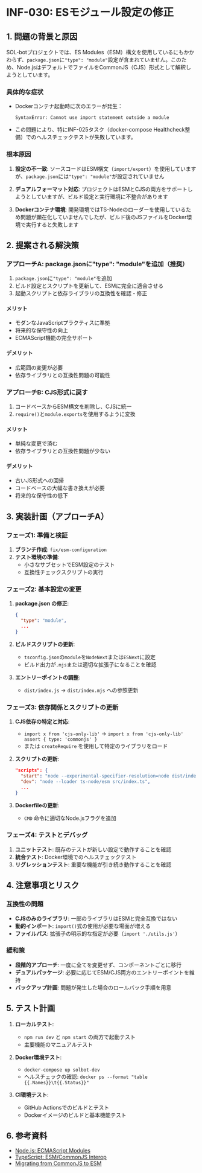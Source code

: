 # INF-030: ESモジュール設定の修正

## 1. 問題の背景と原因

SOL-botプロジェクトでは、ES Modules（ESM）構文を使用しているにもかかわらず、`package.json`に`"type": "module"`設定が含まれていません。このため、Node.jsはデフォルトでファイルをCommonJS（CJS）形式として解釈しようとしています。

### 具体的な症状

- Dockerコンテナ起動時に次のエラーが発生：
  ```
  SyntaxError: Cannot use import statement outside a module
  ```

- この問題により、特にINF-025タスク（docker-compose Healthcheck整備）でのヘルスチェックテストが失敗しています。

### 根本原因

1. **設定の不一致**: ソースコードはESM構文（`import/export`）を使用していますが、`package.json`には`"type": "module"`が設定されていません

2. **デュアルフォーマット対応**: プロジェクトはESMとCJSの両方をサポートしようとしていますが、ビルド設定と実行環境に不整合があります

3. **Dockerコンテナ環境**: 開発環境ではTS-Nodeのローダーを使用しているため問題が顕在化していませんでしたが、ビルド後のJSファイルをDocker環境で実行すると失敗します

## 2. 提案される解決策

### アプローチA: package.jsonに"type": "module"を追加（推奨）

1. `package.json`に`"type": "module"`を追加
2. ビルド設定とスクリプトを更新して、ESMに完全に適合させる
3. 起動スクリプトと依存ライブラリの互換性を確認・修正

#### メリット
- モダンなJavaScriptプラクティスに準拠
- 将来的な保守性の向上
- ECMAScript機能の完全サポート

#### デメリット
- 広範囲の変更が必要
- 依存ライブラリとの互換性問題の可能性

### アプローチB: CJS形式に戻す

1. コードベースからESM構文を削除し、CJSに統一
2. `require()`と`module.exports`を使用するように変換

#### メリット
- 単純な変更で済む
- 依存ライブラリとの互換性問題が少ない

#### デメリット
- 古いJS形式への回帰
- コードベースの大幅な書き換えが必要
- 将来的な保守性の低下

## 3. 実装計画（アプローチA）

### フェーズ1: 準備と検証

1. **ブランチ作成**: `fix/esm-configuration`
2. **テスト環境の準備**: 
   - 小さなサブセットでESM設定のテスト
   - 互換性チェックスクリプトの実行

### フェーズ2: 基本設定の変更

1. **package.json の修正**:
   ```json
   {
     "type": "module",
     ...
   }
   ```

2. **ビルドスクリプトの更新**:
   - `tsconfig.json`の`module`を`NodeNext`または`ESNext`に設定
   - ビルド出力が`.mjs`または適切な拡張子になることを確認

3. **エントリーポイントの調整**:
   - `dist/index.js` → `dist/index.mjs` への参照更新

### フェーズ3: 依存関係とスクリプトの更新

1. **CJS依存の特定と対応**:
   - `import x from 'cjs-only-lib'` → `import x from 'cjs-only-lib' assert { type: 'commonjs' }`
   - または `createRequire` を使用して特定のライブラリをロード

2. **スクリプトの更新**:
   ```json
   "scripts": {
     "start": "node --experimental-specifier-resolution=node dist/index.js",
     "dev": "node --loader ts-node/esm src/index.ts",
     ...
   }
   ```

3. **Dockerfileの更新**:
   - `CMD` 命令に適切なNode.jsフラグを追加

### フェーズ4: テストとデバッグ

1. **ユニットテスト**: 既存のテストが新しい設定で動作することを確認
2. **統合テスト**: Docker環境でのヘルスチェックテスト
3. **リグレッションテスト**: 重要な機能が引き続き動作することを確認

## 4. 注意事項とリスク

### 互換性の問題

- **CJSのみのライブラリ**: 一部のライブラリはESMと完全互換ではない
- **動的インポート**: `import()`式の使用が必要な場面が増える
- **ファイルパス**: 拡張子の明示的な指定が必要（`import './utils.js'`）

### 緩和策

- **段階的アプローチ**: 一度に全てを変更せず、コンポーネントごとに移行
- **デュアルパッケージ**: 必要に応じてESM/CJS両方のエントリーポイントを維持
- **バックアップ計画**: 問題が発生した場合のロールバック手順を用意

## 5. テスト計画

1. **ローカルテスト**: 
   - `npm run dev` と `npm start` の両方で起動テスト
   - 主要機能のマニュアルテスト

2. **Docker環境テスト**:
   - `docker-compose up solbot-dev` 
   - ヘルスチェックの確認: `docker ps --format "table {{.Names}}\t{{.Status}}"`

3. **CI環境テスト**:
   - GitHub Actionsでのビルドとテスト
   - Dockerイメージのビルドと基本機能テスト

## 6. 参考資料

- [Node.js: ECMAScript Modules](https://nodejs.org/api/esm.html)
- [TypeScript: ESM/CommonJS Interop](https://www.typescriptlang.org/docs/handbook/esm-node.html)
- [Migrating from CommonJS to ESM](https://gist.github.com/sindresorhus/a39789f98801d908bbc7ff3ecc99d99c) 
